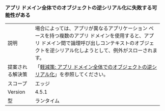 ### <a name="deserialization-of-objects-across-appdomains-can-fail"></a>アプリ ドメイン全体でのオブジェクトの逆シリアル化に失敗する可能性がある

|   |   |
|---|---|
|説明|場合によっては、アプリが異なるアプリケーション ベースを持つ複数のアプリ ドメインを使用すると、アプリ ドメイン間で論理呼び出しコンテキストのオブジェクトを逆シリアル化しようとして、例外がスローされます。|
|提案される解決策|「[軽減策: アプリ ドメイン全体でのオブジェクトの逆シリアル化](~/docs/framework/migration-guide/mitigation-deserialization-of-objects-across-app-domains.md)」を参照してください。|
|スコープ|エッジ|
|Version|4.5.1|
|型|ランタイム|

